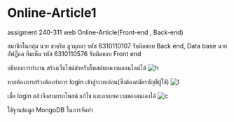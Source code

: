 ﻿# Online-Article1
assigment 240-311 web Online-Article(Front-end , Back-end)

สมาชิกในกลุ่ม
นาย ชาคริต ภูวมุกดา รหัส 6310110107 รับผิดชอบ Back end, Data base
นาย อัฟฎ็อล หีมเห็ม รหัส 6310110576 รับผิดชอบ Front end


อธิบายการทำงาน
สร้างเว็บไซต์สำหรับโพสต์บทความออนไลน์ได้
![h](https://user-images.githubusercontent.com/128234855/226118787-beed49f2-781a-4b6a-b867-3f373c0eee4b.png)

หากต้องการสร้างต้องทำการ login เข้าสู่ระบบก่อน(ซึ่งต้องสมัครบัญชีผู้ใช้)
![l](https://user-images.githubusercontent.com/128234855/226118821-7099203b-fc34-459c-ac70-345052361067.png)

เมื่อ login แล้วจึงสามารถโพสต์ แก้ไข และลบบทความของตนเองได้
![c](https://user-images.githubusercontent.com/128234855/226118869-4efb2597-983a-4387-a6ff-429feaa83637.png)

ใช้ฐานข้อมูล MongoDB ในการจัดทำ
